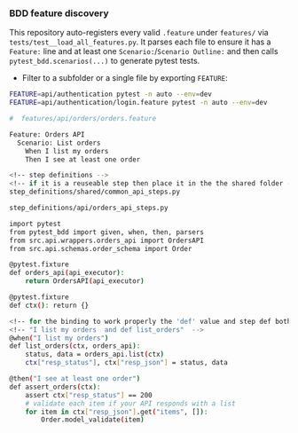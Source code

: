 <!-- Write steps for the feature file -->
<!-- Add a featurefile in well named folders -->

### BDD feature discovery

This repository auto-registers every valid `.feature` under `features/` via
`tests/test__load_all_features.py`. It parses each file to ensure it has a
`Feature:` line and at least one `Scenario:`/`Scenario Outline:` and then calls
`pytest_bdd.scenarios(...)` to generate pytest tests.

- Filter to a subfolder or a single file by exporting `FEATURE`:

```bash
FEATURE=api/authentication pytest -n auto --env=dev
FEATURE=api/authentication/login.feature pytest -n auto --env=dev

#  features/api/orders/orders.feature

Feature: Orders API
  Scenario: List orders
    When I list my orders
    Then I see at least one order

<!-- step definitions -->
<!-- if it is a reuseable step then place it in the the shared folder -->
step_definitions/shared/common_api_steps.py

step_definitions/api/orders_api_steps.py

import pytest
from pytest_bdd import given, when, then, parsers
from src.api.wrappers.orders_api import OrdersAPI
from src.api.schemas.order_schema import Order

@pytest.fixture
def orders_api(api_executor):
    return OrdersAPI(api_executor)

@pytest.fixture
def ctx(): return {}

<!-- for the binding to work properly the 'def' value and step def both have to be unique if not pytest-bdd will always override the second -->
<!-- "I list my orders  and def list_orders"  -->
@when("I list my orders")
def list_orders(ctx, orders_api):
    status, data = orders_api.list(ctx)
    ctx["resp_status"], ctx["resp_json"] = status, data

@then("I see at least one order")
def assert_orders(ctx):
    assert ctx["resp_status"] == 200
    # validate each item if your API responds with a list
    for item in ctx["resp_json"].get("items", []):
        Order.model_validate(item)